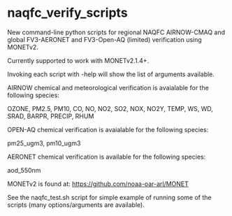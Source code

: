 # naqfc_verify_scripts
New command-line python scripts for regional NAQFC AIRNOW-CMAQ and global FV3-AERONET and FV3-Open-AQ (limited) verification using MONETv2.

Currently supported to work with MONETv2.1.4+.

Invoking each script with -help will show the list of arguments available.

AIRNOW chemical and meteorological verification is avaialable for the following species:

OZONE, PM2.5, PM10, CO, NO, NO2, SO2, NOX, NO2Y, TEMP, WS, WD, SRAD, BARPR, PRECIP, RHUM

OPEN-AQ chemical verification is avaialable for the following species:

pm25_ugm3, pm10_ugm3

AERONET chemical verification is available for the following species:

aod_550nm

MONETv2 is found at: https://github.com/noaa-oar-arl/MONET

See the naqfc_test.sh script for simple example of running some of the scripts (many options/arguments are available).
